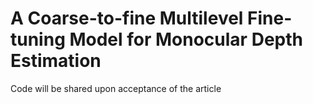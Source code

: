# A Coarse-to-fine Multilevel Fine-tuning Model for Monocular Depth Estimation
Code will be shared upon acceptance of the article
